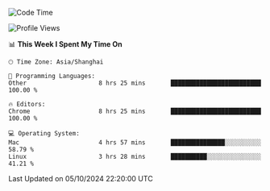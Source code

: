 <!--START_SECTION:waka-->
![Code Time](http://img.shields.io/badge/Code%20Time-2%2C832%20hrs%2026%20mins-blue)

![Profile Views](http://img.shields.io/badge/Profile%20Views-0-blue)

📊 **This Week I Spent My Time On** 

```text
🕑︎ Time Zone: Asia/Shanghai

💬 Programming Languages: 
Other                    8 hrs 25 mins       █████████████████████████   100.00 % 

🔥 Editors: 
Chrome                   8 hrs 25 mins       █████████████████████████   100.00 % 

💻 Operating System: 
Mac                      4 hrs 57 mins       ███████████████░░░░░░░░░░   58.79 % 
Linux                    3 hrs 28 mins       ██████████░░░░░░░░░░░░░░░   41.21 % 
```


 Last Updated on 05/10/2024 22:20:00 UTC
<!--END_SECTION:waka-->